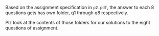 Based on the assignment specification in `p2.pdf`, the answer to each 8 questions
gets has own folder, q1 through q8 respectively.

Plz look at the contents of those folders for our solutions to the eight questions of assignment.
